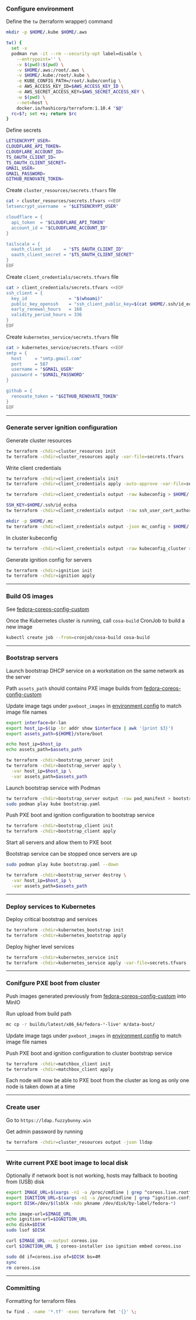 ### Configure environment

Define the `tw` (terraform wrapper) command

```bash
mkdir -p $HOME/.kube $HOME/.aws

tw() {
  set -x
  podman run -it --rm --security-opt label=disable \
    --entrypoint='' \
    -v $(pwd):$(pwd) \
    -v $HOME/.aws:/root/.aws \
    -v $HOME/.kube:/root/.kube \
    -e KUBE_CONFIG_PATH=/root/.kube/config \
    -e AWS_ACCESS_KEY_ID=$AWS_ACCESS_KEY_ID \
    -e AWS_SECRET_ACCESS_KEY=$AWS_SECRET_ACCESS_KEY \
    -w $(pwd) \
    --net=host \
    docker.io/hashicorp/terraform:1.10.4 "$@"
  rc=$?; set +x; return $rc
}
```

Define secrets

```bash
LETSENCRYPT_USER=
CLOUDFLARE_API_TOKEN=
CLOUDFLARE_ACCOUNT_ID=
TS_OAUTH_CLIENT_ID=
TS_OAUTH_CLIENT_SECRET=
GMAIL_USER=
GMAIL_PASSWORD=
GITHUB_RENOVATE_TOKEN=
```

Create `cluster_resources/secrets.tfvars` file

```bash
cat > cluster_resources/secrets.tfvars <<EOF
letsencrypt_username  = "$LETSENCRYPT_USER"

cloudflare = {
  api_token  = "$CLOUDFLARE_API_TOKEN"
  account_id = "$CLOUDFLARE_ACCOUNT_ID"
}

tailscale = {
  oauth_client_id     = "$TS_OAUTH_CLIENT_ID"
  oauth_client_secret = "$TS_OAUTH_CLIENT_SECRET"
}
EOF
```

Create `client_credentials/secrets.tfvars` file

```bash
cat > client_credentials/secrets.tfvars <<EOF
ssh_client = {
  key_id                = "$(whoami)"
  public_key_openssh    = "ssh_client_public_key=$(cat $HOME/.ssh/id_ecdsa.pub)"
  early_renewal_hours   = 168
  validity_period_hours = 336
}
EOF
```

Create `kubernetes_service/secrets.tfvars` file

```bash
cat > kubernetes_service/secrets.tfvars <<EOF
smtp = {
  host     = "smtp.gmail.com"
  port     = 587
  username = "$GMAIL_USER"
  password = "$GMAIL_PASSWORD"
}

github = {
  renovate_token = "$GITHUB_RENOVATE_TOKEN"
}
EOF
```

---

### Generate server ignition configuration

Generate cluster resources

```bash
tw terraform -chdir=cluster_resources init
tw terraform -chdir=cluster_resources apply -var-file=secrets.tfvars
```

Write client credentials

```bash
tw terraform -chdir=client_credentials init
tw terraform -chdir=client_credentials apply -auto-approve -var-file=secrets.tfvars

tw terraform -chdir=client_credentials output -raw kubeconfig > $HOME/.kube/config

SSH_KEY=$HOME/.ssh/id_ecdsa
tw terraform -chdir=client_credentials output -raw ssh_user_cert_authorized_key > $SSH_KEY-cert.pub

mkdir -p $HOME/.mc
tw terraform -chdir=client_credentials output -json mc_config > $HOME/.mc/config.json
```

In cluster kubeconfig

```bash
tw terraform -chdir=client_credentials output -raw kubeconfig_cluster > $HOME/.kube/config
```

Generate ignition config for servers

```bash
tw terraform -chdir=ignition init
tw terraform -chdir=ignition apply
```

---

### Build OS images

See [fedora-coreos-config-custom](https://github.com/randomcoww/fedora-coreos-config-custom)

Once the Kubernetes cluster is running, call `cosa-build` CronJob to build a new image

```bash
kubectl create job --from=cronjob/cosa-build cosa-build
```

---

### Bootstrap servers

Launch bootstrap DHCP service on a workstation on the same network as the server

Path `assets_path` should contains PXE image builds from [fedora-coreos-config-custom](https://github.com/randomcoww/fedora-coreos-config-custom)

Update image tags under `pxeboot_images` in [environment config](https://github.com/randomcoww/homelab/blob/master/config_env.tf) to match image file names


```bash
export interface=br-lan
export host_ip=$(ip -br addr show $interface | awk '{print $3}')
export assets_path=${HOME}/store/boot

echo host_ip=$host_ip
echo assets_path=$assets_path
```

```bash
tw terraform -chdir=bootstrap_server init
tw terraform -chdir=bootstrap_server apply \
  -var host_ip=$host_ip \
  -var assets_path=$assets_path
```

Launch bootstrap service with Podman

```bash
tw terraform -chdir=bootstrap_server output -raw pod_manifest > bootstrap.yaml
sudo podman play kube bootstrap.yaml
```

Push PXE boot and ignition configuration to bootstrap service

```bash
tw terraform -chdir=bootstrap_client init
tw terraform -chdir=bootstrap_client apply
```

Start all servers and allow them to PXE boot

Bootstrap service can be stopped once servers are up

```bash
sudo podman play kube bootstrap.yaml --down

tw terraform -chdir=bootstrap_server destroy \
  -var host_ip=$host_ip \
  -var assets_path=$assets_path
```

---

### Deploy services to Kubernetes

Deploy critical bootstrap and services

```bash
tw terraform -chdir=kubernetes_bootstrap init
tw terraform -chdir=kubernetes_bootstrap apply
```

Deploy higher level services

```bash
tw terraform -chdir=kubernetes_service init
tw terraform -chdir=kubernetes_service apply -var-file=secrets.tfvars
```

---

### Conifgure PXE boot from cluster

Push images generated previously from [fedora-coreos-config-custom](https://github.com/randomcoww/fedora-coreos-config-custom) into MinIO

Run upload from build path

```bash
mc cp -r builds/latest/x86_64/fedora-*-live* m/data-boot/
```

Update image tags under `pxeboot_images` in [environment config](https://github.com/randomcoww/homelab/blob/master/config_env.tf) to match image file names

Push PXE boot and ignition configuration to cluster bootstrap service

```bash
tw terraform -chdir=matchbox_client init
tw terraform -chdir=matchbox_client apply
```

Each node will now be able to PXE boot from the cluster as long as only one node is taken down at a time

---

### Create user

Go to `https://ldap.fuzzybunny.win`

Get admin password by running

```bash
tw terraform -chdir=cluster_resources output -json lldap
```

---

### Write current PXE boot image to local disk

Optionally if network boot is not working, hosts may fallback to booting from (USB) disk

```bash
export IMAGE_URL=$(xargs -n1 -a /proc/cmdline | grep ^coreos.live.rootfs_url= | sed -r 's/coreos.live.rootfs_url=(.*)-rootfs(.*)\.img$/\1\2.iso/')
export IGNITION_URL=$(xargs -n1 -a /proc/cmdline | grep ^ignition.config.url= | sed 's/ignition.config.url=//')
export DISK=/dev/$(lsblk -ndo pkname /dev/disk/by-label/fedora-*)

echo image-url=$IMAGE_URL
echo ignition-url=$IGNITION_URL
echo disk=$DISK
sudo lsof $DISK
```

```bash
curl $IMAGE_URL --output coreos.iso
curl $IGNITION_URL | coreos-installer iso ignition embed coreos.iso

sudo dd if=coreos.iso of=$DISK bs=4M
sync
rm coreos.iso
```

---

### Committing

Formatting for terraform files

```bash
tw find . -name '*.tf' -exec terraform fmt '{}' \;
```